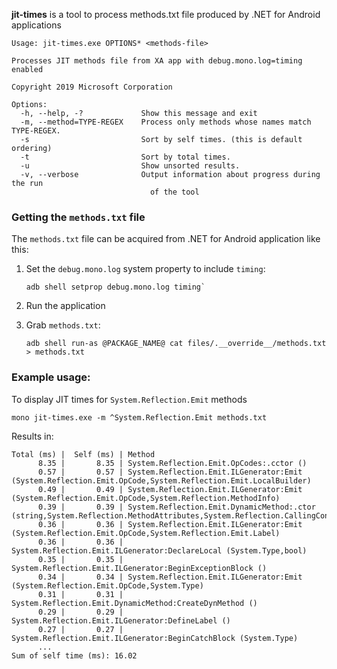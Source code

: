 **jit-times** is a tool to process methods.txt file produced by .NET for Android
applications

	Usage: jit-times.exe OPTIONS* <methods-file>

	Processes JIT methods file from XA app with debug.mono.log=timing enabled

	Copyright 2019 Microsoft Corporation

	Options:
	  -h, --help, -?             Show this message and exit
	  -m, --method=TYPE-REGEX    Process only methods whose names match TYPE-REGEX.
	  -s                         Sort by self times. (this is default ordering)
	  -t                         Sort by total times.
	  -u                         Show unsorted results.
	  -v, --verbose              Output information about progress during the run
	                               of the tool

### Getting the `methods.txt` file

The `methods.txt` file can be acquired from .NET for Android application like this:

 1. Set the `debug.mono.log` system property to include `timing`:

        adb shell setprop debug.mono.log timing`

 2. Run the application

 3. Grab `methods.txt`:

        adb shell run-as @PACKAGE_NAME@ cat files/.__override__/methods.txt > methods.txt

### Example usage:

To display JIT times for `System.Reflection.Emit` methods

	mono jit-times.exe -m ^System.Reflection.Emit methods.txt

Results in:

```
Total (ms) |  Self (ms) | Method
      8.35 |       8.35 | System.Reflection.Emit.OpCodes:.cctor ()
      0.57 |       0.57 | System.Reflection.Emit.ILGenerator:Emit (System.Reflection.Emit.OpCode,System.Reflection.Emit.LocalBuilder)
      0.49 |       0.49 | System.Reflection.Emit.ILGenerator:Emit (System.Reflection.Emit.OpCode,System.Reflection.MethodInfo)
      0.39 |       0.39 | System.Reflection.Emit.DynamicMethod:.ctor (string,System.Reflection.MethodAttributes,System.Reflection.CallingConventions,System.Type,System.Type[],System.Type,System.Reflection.Module,bool,bool)
      0.36 |       0.36 | System.Reflection.Emit.ILGenerator:Emit (System.Reflection.Emit.OpCode,System.Reflection.Emit.Label)
      0.36 |       0.36 | System.Reflection.Emit.ILGenerator:DeclareLocal (System.Type,bool)
      0.35 |       0.35 | System.Reflection.Emit.ILGenerator:BeginExceptionBlock ()
      0.34 |       0.34 | System.Reflection.Emit.ILGenerator:Emit (System.Reflection.Emit.OpCode,System.Type)
      0.31 |       0.31 | System.Reflection.Emit.DynamicMethod:CreateDynMethod ()
      0.29 |       0.29 | System.Reflection.Emit.ILGenerator:DefineLabel ()
      0.27 |       0.27 | System.Reflection.Emit.ILGenerator:BeginCatchBlock (System.Type)
      ...
Sum of self time (ms): 16.02
```
